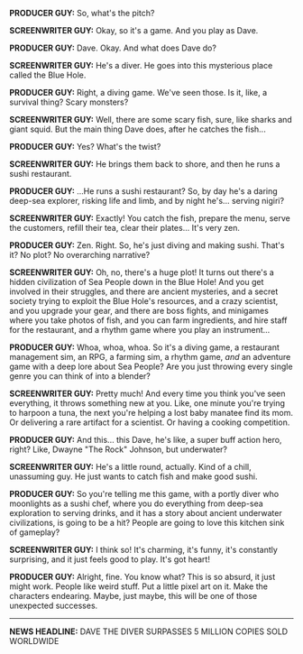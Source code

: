 **PRODUCER GUY:** So, what's the pitch?

**SCREENWRITER GUY:** Okay, so it's a game. And you play as Dave.

**PRODUCER GUY:** Dave. Okay. And what does Dave do?

**SCREENWRITER GUY:** He's a diver. He goes into this mysterious place called the Blue Hole.

**PRODUCER GUY:** Right, a diving game. We've seen those. Is it, like, a survival thing? Scary monsters?

**SCREENWRITER GUY:** Well, there are some scary fish, sure, like sharks and giant squid. But the main thing Dave does, after he catches the fish...

**PRODUCER GUY:** Yes? What's the twist?

**SCREENWRITER GUY:** He brings them back to shore, and then he runs a sushi restaurant.

**PRODUCER GUY:** ...He runs a sushi restaurant? So, by day he's a daring deep-sea explorer, risking life and limb, and by night he's... serving nigiri?

**SCREENWRITER GUY:** Exactly! You catch the fish, prepare the menu, serve the customers, refill their tea, clear their plates... It's very zen.

**PRODUCER GUY:** Zen. Right. So, he's just diving and making sushi. That's it? No plot? No overarching narrative?

**SCREENWRITER GUY:** Oh, no, there's a huge plot! It turns out there's a hidden civilization of Sea People down in the Blue Hole! And you get involved in their struggles, and there are ancient mysteries, and a secret society trying to exploit the Blue Hole's resources, and a crazy scientist, and you upgrade your gear, and there are boss fights, and minigames where you take photos of fish, and you can farm ingredients, and hire staff for the restaurant, and a rhythm game where you play an instrument...

**PRODUCER GUY:** Whoa, whoa, whoa. So it's a diving game, a restaurant management sim, an RPG, a farming sim, a rhythm game, *and* an adventure game with a deep lore about Sea People? Are you just throwing every single genre you can think of into a blender?

**SCREENWRITER GUY:** Pretty much! And every time you think you've seen everything, it throws something new at you. Like, one minute you're trying to harpoon a tuna, the next you're helping a lost baby manatee find its mom. Or delivering a rare artifact for a scientist. Or having a cooking competition.

**PRODUCER GUY:** And this... this Dave, he's like, a super buff action hero, right? Like, Dwayne "The Rock" Johnson, but underwater?

**SCREENWRITER GUY:** He's a little round, actually. Kind of a chill, unassuming guy. He just wants to catch fish and make good sushi.

**PRODUCER GUY:** So you're telling me this game, with a portly diver who moonlights as a sushi chef, where you do everything from deep-sea exploration to serving drinks, and it has a story about ancient underwater civilizations, is going to be a hit? People are going to love this kitchen sink of gameplay?

**SCREENWRITER GUY:** I think so! It's charming, it's funny, it's constantly surprising, and it just feels good to play. It's got heart!

**PRODUCER GUY:** Alright, fine. You know what? This is so absurd, it just might work. People like weird stuff. Put a little pixel art on it. Make the characters endearing. Maybe, just maybe, this will be one of those unexpected successes.

***

**NEWS HEADLINE:** DAVE THE DIVER SURPASSES 5 MILLION COPIES SOLD WORLDWIDE